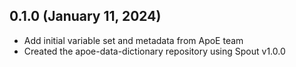 ## 0.1.0 (January 11, 2024)

- Add initial variable set and metadata from ApoE team
- Created the apoe-data-dictionary repository using Spout v1.0.0

